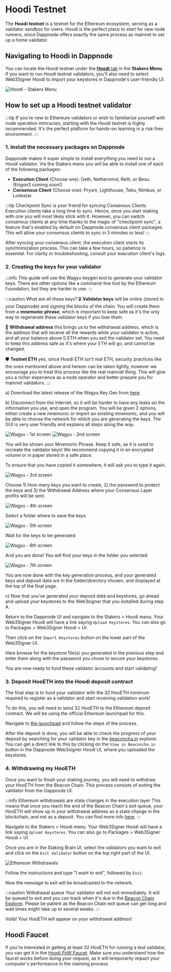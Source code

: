 # Hoodi Testnet

The **Hoodi testnet** is a testnet for the Ethereum ecosystem, serving as a validator sandbox for users. Hoodi is the perfect place to start for new node runners, since Dappnode offers exactly the same process as mainnet to set up a home validator.

## Navigating to Hoodi in Dappnode

You can locate the Hoodi testnet under the [**Hoodi** tab](http://my.dappnode/stakers/hoodi) in the **Stakers Menu**. If you want to run Hoodi testnet validators, you'll also need to select Web3Signer Hoodi to import your keystores in Dappnode's user-friendly UI.

![Hoodi - Stakers Menu](/img/hoodi-stakers.png)

## How to set up a Hoodi testnet validator

:::tip
If you're new to Ethereum validators or wish to familiarize yourself with node operation intricacies, starting with the Hoodi testnet is highly recommended. It's the perfect platform for hands-on learning in a risk-free environment.
:::

### 1. Install the necessary packages on Dappnode

Dappnode makes it super simple to install everything you need to run a Hoodi validator. Via the Stakers menu you will be able to install one of each of the following packages:

- **Execution Client** (Choose one): Geth, Nethermind, Reth, or Besu. (Erigon3 coming soon!)
- **Consensus Client** (Choose one): Prysm, Lighthouse, Teku, Nimbus, or Lodestar.

:::tip Checkpoint Sync is your friend for syncing Consensus Clients
Execution clients take a long time to sync. Hence, once you start staking with one you will most likely stick with it. However, you can switch consensus clients at any time thanks to the magic of "checkpoint sync", a feature that's enabled by default on Dappnode consensus client packages. This will allow your consensus clients to sync in 5 minutes or less!
:::

After syncing your consensus client, the execution client starts its synchronization process. This can take a few hours, so patience is essential. For clarity or troubleshooting, consult your execution client's logs.

### 2. Creating the keys for your validator

:::info
This guide will use the Wagyu keygen tool to generate your validator keys. There are other options like a command-line tool by the Ethereum Foundation, but they are harder to use.
:::

:::caution What are all these keys?
🔒 **Validator keys** will be online (stored in your Dappnode) and signing the blocks of the chain. You will create them from a **mnemonic phrase**, which is important to keep safe as it's the only way to regenerate these validator keys if you lose them.

🔑 **Withdrawal address** this brings us to the withdrawal address, which is the address that will receive all the rewards while your validator is active, and all your balance above 0 ETH when you exit the validator set. You need to keep this address safe as it's where your ETH will go, and cannot be changed.

🛡 **Testnet ETH** yes, since Hoodi ETH isn't real ETH, security practices like the ones mentioned above and hereon can be taken lightly, however we encourage you to treat this process like the real mainnet thing. This will give you a richer experience as a node operator and better prepare you for mainnet validators.
:::

a) Download the latest release of the Wagyu Key Gen from [here](https://wagyu.gg).

b) Disconnect from the internet, so it will be harder to have any leaks on the information you use, and open the program. You will be given 2 options, either create a new mnemonic or import an existing mnemonic, and you will be able to choose the network for which you are generating the keys. The GUI is very user friendly and explains all steps along the way.

![Wagyu - 1st screen](/img/wagyu1.png)
![Wagyu - 2nd screen](/img/wagyu2.png)

You will be shown your Mnemonic Phrase. Keep it safe, as it is used to recreate the validator keys! We recommend copying it in an encrypted volume or in paper stored in a safe place.

To ensure that you have copied it somewhere, it will ask you to type it again.

![Wagyu - 3rd screen](/img/wagyu3.png)

Choose 1) How many keys you want to create, 2) the password to protect the keys and 3) the Withdrawal Address where your Consensus Layer profits will be sent.

![Wagyu - 4th screen](/img/wagyu4.png)

Select a folder where to save the keys

![Wagyu - 5th screen](/img/wagyu5.png)

Wait for the keys to be generated

![Wagyu - 6th screen](/img/wagyu6.png)

And you are done! You will find your keys in the folder you selected.

![Wagyu - 7th screen](/img/wagyu7.png)

You are now done with the key generation process, and your generated keys and deposit data are in the folder/directory chosen, and displayed at the top of the final page.

c) Now that you’ve generated your deposit data and keystores, go ahead and upload your keystores to the Web3signer that you installed during step A.

Return to the Dappnode UI and navigate to the Stakers > Hoodi menu. Your Web3Signer Hoodi will have a link saying `Upload Keystores`. You can also go to Packages > Web3Signer Hoodi > UI.

Then click on the `Import Keystores` button on the lower part of the Web3Signer UI.

Here browse for the keystore file(s) you generated in the previous step and enter them along with the password you chose to secure your keystores.

You are now ready to fund these validator accounts and start validating!

### 3. Deposit HooETH into the Hoodi deposit contract

The final step is to fund your validator with the 32 HooETH minimum required to register as a validator and start receiving validation work!

To do this, you will need to send 32 HooETH to the Ethereum deposit contract. We will be using the official Ethereum launchpad for this.

Navigate to [the launchpad](https://hoodi.launchpad.ethereum.org/) and follow the steps of the process.

After the deposit is done, you will be able to check the progress of your deposit by searching for your validator key in the [beaconcha.in](https://hoodi.beaconcha.in/) explorer. You can get a direct link to this by clicking on the `View in Beaconcha.in` button in the Dappnode Web3signer Hoodi UI, where you uploaded the keystores.

### 4. Withdrawing my HooETH

Once you want to finish your staking journey, you will need to withdraw your HooETH from the Beacon Chain. This process consists of exiting the validator from the Dappnode UI.

:::info Ethereum withdrawals are state changes in the execution layer
This means that once you reach the end of the Beacon Chain's exit queue, your HooETH will show up in your withdrawal address as a state change in the blockchain, and not as a deposit. You can find more info [here](https://ethereum.org/en/staking/withdrawals/#exiting-staking-entirely).
:::

Navigate to the Stakers > Hoodi menu. Your Web3Signer Hoodi will have a link saying `Upload Keystores`. You can also go to Packages > Web3Signer Hoodi > UI.

Once you are in the Staking Brain UI, select the validators you want to exit and click on the `Exit Validator` button on the top right part of the UI.

![Ethereum Withdrawals](/img/ethereum-exit-validator.png)

Follow the instructions and type "I want to exit", followed by `Exit`.

Now the message to exit will be broadcasted to the network.

:::caution Withdrawal queue
Your validator will not exit immediately. It will be queued to exit and you can track when it's due in the [Beacon Chain Explorer](https://hoodi.beaconcha.in/). Please be patient as the Beacon Chain exit queue can get long and wait times might take up to several weeks.
:::

Voilà! Your HooETH will appear on your withdrawal address!

## Hoodi Faucet
If you're interested in getting at least 32 HooETH for running a test validator, you can get it in the [Hoodi PoW Faucet](https://hoodi-faucet.pk910.de/). Make sure you understand how the faucet works before doing your request, as it will temporarily impact your computer's performance in the claiming process.
